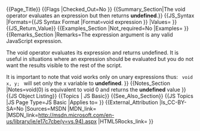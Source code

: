 {{Page_Title}}
{{Flags
|Checked_Out=No
}}
{{Summary_Section|The void operator evaluates an expression but then returns <b>undefined</b>.}}
{{JS_Syntax
|Formats={{JS Syntax Format
|Format=void expression
}}
|Values=
}}
{{JS_Return_Value}}
{{Examples_Section
|Not_required=No
|Examples=
}}
{{Remarks_Section
|Remarks=The expression argument is any valid JavaScript expression.

The void operator evaluates its expression and returns undefined. It is useful in situations where an expression should be evaluated but you do not want the results visible to the rest of the script.

It is important to note that void works only on unary expressions thus: <code> void x, y; </code>
will set only the x variable to <b>undefined</b>.
}}
{{Notes_Section
|Notes=void(0) is equivalent to void 0 and returns the <b>undefined</b> value
}}
{{JS Object Listing}}
{{Topics | JS Basic}}
{{See_Also_Section}}
{{JS Topics
|JS Page Type=JS Basic
|Applies to=
}}
{{External_Attribution
|Is_CC-BY-SA=No
|Sources=MSDN
|MDN_link=
|MSDN_link=http://msdn.microsoft.com/en-us/library/ie/e17c7cbe(v=vs.94).aspx
|HTML5Rocks_link=
}}